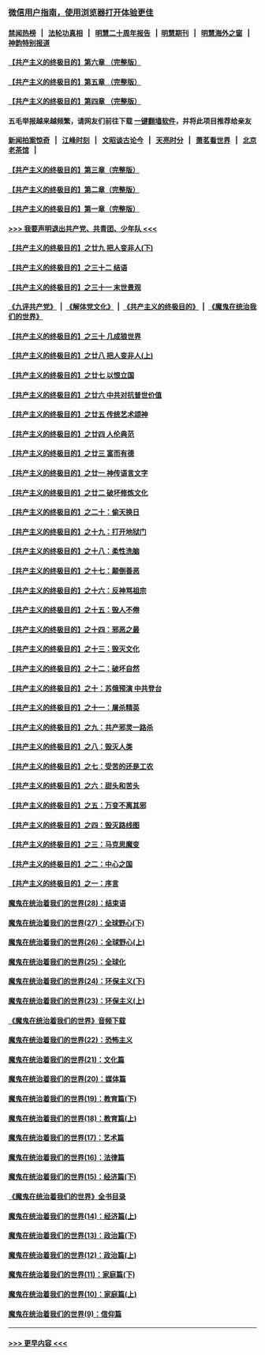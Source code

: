 ### [微信用户指南，使用浏览器打开体验更佳](https://github.com/gfw-breaker/banned-news1/blob/master/indexes/wechat-guide.md?t=0)
#### [禁闻热榜](热点新闻.md?t=0)  &nbsp;&nbsp;|&nbsp;&nbsp; [法轮功真相](https://github.com/gfw-breaker/truth/blob/master/README.md?t=0) &nbsp;&nbsp;|&nbsp;&nbsp; [明慧二十周年报告](https://github.com/gfw-breaker/mh-reports/blob/master/README.md?t=0) &nbsp;&nbsp;|&nbsp;&nbsp;[明慧期刊](https://github.com/gfw-breaker/mh-qikan) &nbsp;&nbsp;|&nbsp;&nbsp; [明慧海外之窗](https://github.com/gfw-breaker/mh-news/blob/master/README.md?t=0) &nbsp;&nbsp;|&nbsp;&nbsp; [神韵特别报道](https://github.com/gfw-breaker/mh-news/blob/master/shenyun.md?t=0)
#### [【共产主义的终极目的】第六章 （完整版）](../pages/nsc422/n11428913.md?t=02151102) 
#### [【共产主义的终极目的】第五章 （完整版）](../pages/nsc422/n11428912.md?t=02151102) 
#### [【共产主义的终极目的】第四章 （完整版）](../pages/nsc422/n11428907.md?t=02151102) 
#### 五毛举报越来越频繁，请网友们前往下载 [一键翻墙软件](https://github.com/gfw-breaker/ssr-accounts)，并将此项目推荐给亲友
#### [新闻拍案惊奇](https://github.com/gfw-breaker/banned-news1/blob/master/pages/link4.md) &nbsp;&nbsp;|&nbsp;&nbsp; [江峰时刻](https://github.com/gfw-breaker/banned-news1/blob/master/pages/link4.md) &nbsp;&nbsp;|&nbsp;&nbsp; [文昭谈古论今](https://github.com/gfw-breaker/banned-news1/blob/master/pages/link4.md) &nbsp;&nbsp;|&nbsp;&nbsp; [天亮时分](https://github.com/gfw-breaker/banned-news1/blob/master/pages/link4.md) &nbsp;&nbsp;|&nbsp;&nbsp; [萧茗看世界](https://github.com/gfw-breaker/banned-news1/blob/master/pages/link4.md) &nbsp;&nbsp;|&nbsp;&nbsp; [北京老茶馆](https://github.com/gfw-breaker/banned-news1/blob/master/pages/link4.md) &nbsp;&nbsp;|&nbsp;&nbsp; 
#### [【共产主义的终极目的】第三章（完整版）](../pages/nsc422/n11428848.md?t=02151102) 
#### [【共产主义的终极目的】第二章（完整版）](../pages/nsc422/n11428831.md?t=02151102) 
#### [【共产主义的终极目的】第一章（完整版）](../pages/nsc422/n11417651.md?t=02151102) 
#### [>>> 我要声明退出共产党、共青团、少年队 <<<](https://github.com/begood0513/goodnews/blob/master/quit/letter.md) 
#### [【共产主义的终极目的】之廿九 把人变非人(下)](../pages/nsc422/n11344140.md?t=02151102) 
#### [【共产主义的终极目的】之三十二 结语](../pages/nsc422/n11360535.md?t=02151102) 
#### [【共产主义的终极目的】之三十一 末世景观](../pages/nsc422/n11351129.md?t=02151102) 
#### [《九评共产党》](https://github.com/begood0513/9ping.md/blob/master/README.md) &nbsp;|&nbsp; [《解体党文化》](../../../../jtdwh.md/blob/master/README.md)  &nbsp;|&nbsp; [《共产主义的终极目的》](../../../../gczydzjmd.md/blob/master/README.md) &nbsp;|&nbsp; [《魔鬼在统治我们的世界》](../../../../mgztzwmdsj.md/blob/master/README.md) 
#### [【共产主义的终极目的】之三十 几成狼世界](../pages/nsc422/n11348280.md?t=02151102) 
#### [【共产主义的终极目的】之廿八 把人变非人(上)](../pages/nsc422/n11340492.md?t=02151102) 
#### [【共产主义的终极目的】之廿七 以恨立国](../pages/nsc422/n11336944.md?t=02151102) 
#### [【共产主义的终极目的】之廿六 中共对抗普世价值](../pages/nsc422/n11324785.md?t=02151102) 
#### [【共产主义的终极目的】之廿五 传统艺术颂神](../pages/nsc422/n11296396.md?t=02151102) 
#### [【共产主义的终极目的】之廿四 人伦典范](../pages/nsc422/n11296397.md?t=02151102) 
#### [【共产主义的终极目的】之廿三 富而有德](../pages/nsc422/n11283598.md?t=02151102) 
#### [【共产主义的终极目的】之廿一 神传语言文字](../pages/nsc422/n11263265.md?t=02151102) 
#### [【共产主义的终极目的】之廿二 破坏修炼文化](../pages/nsc422/n11245728.md?t=02151102) 
#### [【共产主义的终极目的】之二十：偷天换日](../pages/nsc422/n11238846.md?t=02151102) 
#### [【共产主义的终极目的】之十九：打开地狱门](../pages/nsc422/n11206376.md?t=02151102) 
#### [【共产主义的终极目的】之十八：柔性洗脑](../pages/nsc422/n11199994.md?t=02151102) 
#### [【共产主义的终极目的】之十七：颠倒善恶](../pages/nsc422/n11179782.md?t=02151102) 
#### [【共产主义的终极目的】之十六：反神骂祖宗](../pages/nsc422/n11166798.md?t=02151102) 
#### [【共产主义的终极目的】之十五：毁人不倦](../pages/nsc422/n11166792.md?t=02151102) 
#### [【共产主义的终极目的】之十四：邪恶之最](../pages/nsc422/n11150249.md?t=02151102) 
#### [【共产主义的终极目的】之十三：毁灭文化](../pages/nsc422/n11135227.md?t=02151102) 
#### [【共产主义的终极目的】之十二：破坏自然](../pages/nsc422/n11135214.md?t=02151102) 
#### [【共产主义的终极目的】之十：苏俄预演 中共登台](../pages/nsc422/n11118424.md?t=02151102) 
#### [【共产主义的终极目的】之十一：屠杀精英](../pages/nsc422/n11118442.md?t=02151102) 
#### [【共产主义的终极目的】之九：共产邪灵一路杀](../pages/nsc422/n11114139.md?t=02151102) 
#### [【共产主义的终极目的】之八：毁灭人类](../pages/nsc422/n11108503.md?t=02151102) 
#### [【共产主义的终极目的】之七：受苦的还是工农](../pages/nsc422/n11101809.md?t=02151102) 
#### [【共产主义的终极目的】之六：甜头和苦头](../pages/nsc422/n11096971.md?t=02151102) 
#### [【共产主义的终极目的】之五：万变不离其邪](../pages/nsc422/n11091285.md?t=02151102) 
#### [【共产主义的终极目的】之四：毁灭路线图](../pages/nsc422/n11086284.md?t=02151102) 
#### [【共产主义的终极目的】之三：马克思魔变](../pages/nsc422/n11061941.md?t=02151102) 
#### [【共产主义的终极目的】之二：中心之国](../pages/nsc422/n11047728.md?t=02151102) 
#### [【共产主义的终极目的】之一：序言](../pages/nsc422/n11086077.md?t=02151102) 
#### [魔鬼在统治着我们的世界(28)：结束语](../pages/nsc422/n10936246.md?t=02151102) 
#### [魔鬼在统治着我们的世界(27)：全球野心(下)](../pages/nsc422/n10928319.md?t=02151102) 
#### [魔鬼在统治着我们的世界(26)：全球野心(上)](../pages/nsc422/n10900318.md?t=02151102) 
#### [魔鬼在统治着我们的世界(25)：全球化](../pages/nsc422/n10788205.md?t=02151102) 
#### [魔鬼在统治着我们的世界(24)：环保主义(下)](../pages/nsc422/n10695307.md?t=02151102) 
#### [魔鬼在统治着我们的世界(23)：环保主义(上)](../pages/nsc422/n10688613.md?t=02151102) 
#### [《魔鬼在统治着我们的世界》音频下载](../pages/nsc422/n10635553.md?t=02151102) 
#### [魔鬼在统治着我们的世界(22)：恐怖主义](../pages/nsc422/n10614727.md?t=02151102) 
#### [魔鬼在统治着我们的世界(21)：文化篇](../pages/nsc422/n10597706.md?t=02151102) 
#### [魔鬼在统治着我们的世界(20)：媒体篇](../pages/nsc422/n10586579.md?t=02151102) 
#### [魔鬼在统治着我们的世界(19)：教育篇(下)](../pages/nsc422/n10564808.md?t=02151102) 
#### [魔鬼在统治着我们的世界(18)：教育篇(上)](../pages/nsc422/n10526970.md?t=02151102) 
#### [魔鬼在统治着我们的世界(17)：艺术篇](../pages/nsc422/n10499093.md?t=02151102) 
#### [魔鬼在统治着我们的世界(16)：法律篇](../pages/nsc422/n10485969.md?t=02151102) 
#### [魔鬼在统治着我们的世界(15)：经济篇(下)](../pages/nsc422/n10469975.md?t=02151102) 
#### [《魔鬼在统治着我们的世界》全书目录](../pages/nsc422/n10464261.md?t=02151102) 
#### [魔鬼在统治着我们的世界(14)：经济篇(上)](../pages/nsc422/n10457370.md?t=02151102) 
#### [魔鬼在统治着我们的世界(13)：政治篇(下)](../pages/nsc422/n10448270.md?t=02151102) 
#### [魔鬼在统治着我们的世界(12)：政治篇(上)](../pages/nsc422/n10444576.md?t=02151102) 
#### [魔鬼在统治着我们的世界(11)：家庭篇(下)](../pages/nsc422/n10440961.md?t=02151102) 
#### [魔鬼在统治着我们的世界(10)：家庭篇(上)](../pages/nsc422/n10435448.md?t=02151102) 
#### [魔鬼在统治着我们的世界(9)：信仰篇](../pages/nsc422/n10432159.md?t=02151102) 

----
#### [ >>> 更早内容 <<< ](../indexes/nsc422-earlier.md)
